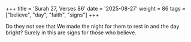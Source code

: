 +++
title = 'Surah 27, Verses 86'
date = '2025-08-27'
weight = 86
tags = ["believe", "day", "faith", "signs"]
+++

Do they not see that We made the night for them to rest in and the day bright? Surely in this are signs for those who believe.